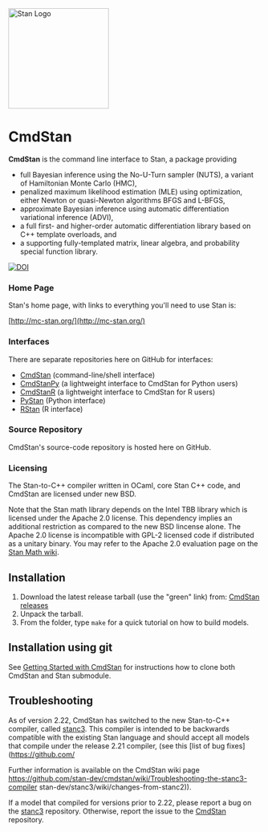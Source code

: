 <a href="http://mc-stan.org">
<img src="https://raw.githubusercontent.com/stan-dev/logos/master/logo.png" width=200 alt="Stan Logo"/>
</a>

# CmdStan

<b>CmdStan</b> is the command line interface to Stan, a package providing

* full Bayesian inference using the No-U-Turn sampler (NUTS), a variant of Hamiltonian Monte Carlo (HMC),
* penalized maximum likelihood estimation (MLE) using optimization, either Newton or quasi-Newton algorithms BFGS and L-BFGS,
* approximate Bayesian inference using automatic differentiation variational inference (ADVI),
* a full first- and higher-order automatic differentiation library based on C++ template overloads, and
* a supporting fully-templated matrix, linear algebra, and probability special function library.

[![DOI](https://zenodo.org/badge/16967338.svg)](https://zenodo.org/badge/latestdoi/16967338)

### Home Page
Stan's home page, with links to everything you'll need to use Stan is:

[http://mc-stan.org/](http://mc-stan.org/)

### Interfaces
There are separate repositories here on GitHub for interfaces:
* [CmdStan](https://github.com/stan-dev/cmdstan) (command-line/shell interface)
* [CmdStanPy](https://github.com/stan-dev/cmdstanpy) (a lightweight interface to CmdStan for Python users)
* [CmdStanR](https://github.com/stan-dev/cmdstanr) (a lightweight interface to CmdStan for R users)
* [PyStan](https://github.com/stan-dev/pystan) (Python interface)
* [RStan](https://github.com/stan-dev/rstan) (R interface)

### Source Repository
CmdStan's source-code repository is hosted here on GitHub.

### Licensing
The Stan-to-C++ compiler written in OCaml, core Stan C++ code, and CmdStan are licensed under new BSD.

Note that the Stan math library depends on the Intel TBB library which is licensed under the Apache 2.0 license. This dependency implies an additional restriction as compared to the new BSD lincense alone. The Apache 2.0 license is incompatible with GPL-2 licensed code if distributed as a unitary binary. You may refer to the Apache 2.0 evaluation page on the [Stan Math wiki](https://github.com/stan-dev/math/wiki/Apache-2.0-License-Evaluation).

## Installation
1. Download the latest release tarball (use the "green" link) from: [CmdStan releases](https://github.com/stan-dev/cmdstan/releases)
2. Unpack the tarball.
3. From the folder, type `make` for a quick tutorial on how to build models.

## Installation using git
See [Getting Started with
CmdStan](https://github.com/stan-dev/cmdstan/wiki/Getting-Started-with-CmdStan) for instructions how to clone both CmdStan and Stan submodule.

## Troubleshooting

As of version 2.22, CmdStan has switched to the new Stan-to-C++ compiler, called [stanc3](https://github.com/stan-dev/stanc3).  This compiler is intended to be backwards compatible with the existing Stan language and should accept all models that compile under the release 2.21 compiler, (see this [list of bug fixes](https://github.com/

Further information is available on the CmdStan wiki page https://github.com/stan-dev/cmdstan/wiki/Troubleshooting-the-stanc3-compiler
stan-dev/stanc3/wiki/changes-from-stanc2)).

If a model that compiled for versions prior to 2.22, please report a bug on the [stanc3](https://github.com/stan-dev/stanc3) repository. Otherwise, report the issue to the [CmdStan](https://github.com/stan-dev/cmdstan) repository.
